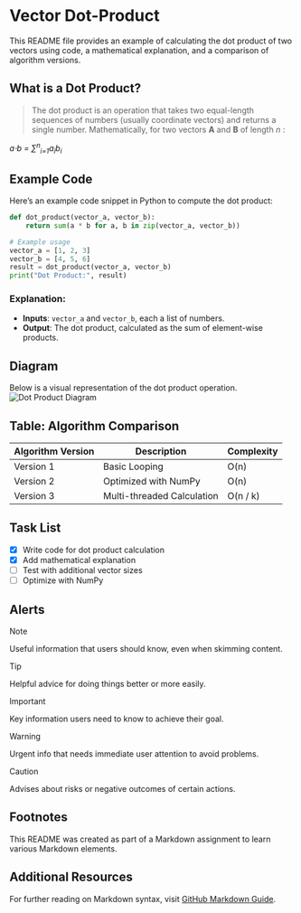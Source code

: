 
# Vector Dot-Product

This README file provides an example of calculating the dot product of two vectors using code, a mathematical explanation, and a comparison of algorithm versions.

## What is a Dot Product?

>The dot product is an operation that takes two equal-length sequences of numbers (usually coordinate vectors) and returns a single number. Mathematically, for two vectors **A** and **B** of length *n* :


*a⋅b = ∑<sup>n</sup><sub>i=1</sub>a<sub>i</sub>b<sub>i</sub>*
## Example Code

Here’s an example code snippet in Python to compute the dot product:

```python
def dot_product(vector_a, vector_b):
    return sum(a * b for a, b in zip(vector_a, vector_b))

# Example usage
vector_a = [1, 2, 3]
vector_b = [4, 5, 6]
result = dot_product(vector_a, vector_b)
print("Dot Product:", result)
```

### Explanation:
- **Inputs**: `vector_a` and `vector_b`, each a list of numbers.
- **Output**: The dot product, calculated as the sum of element-wise products.

## Diagram
Below is a visual representation of the dot product operation.
![Dot Product Diagram](https://d138zd1ktt9iqe.cloudfront.net/media/seo_landing_files/geometrical-meaning-of-dot-product-1626103065.png) 

## Table: Algorithm Comparison

| Algorithm Version | Description               | Complexity |
|-------------------|---------------------------|------------|
| Version 1         | Basic Looping             | O(n)       |
| Version 2         | Optimized with NumPy      | O(n)       |
| Version 3         | Multi-threaded Calculation | O(n / k)   |

## Task List

- [x] Write code for dot product calculation
- [x] Add mathematical explanation
- [ ] Test with additional vector sizes
- [ ] Optimize with NumPy

## Alerts

> [!NOTE]
> Useful information that users should know, even when skimming content.

> [!TIP]
> Helpful advice for doing things better or more easily.

> [!IMPORTANT]
> Key information users need to know to achieve their goal.

> [!WARNING]
> Urgent info that needs immediate user attention to avoid problems.

> [!CAUTION]
> Advises about risks or negative outcomes of certain actions.

## Footnotes

This README was created as part of a Markdown assignment to learn various Markdown elements.

## Additional Resources

For further reading on Markdown syntax, visit [GitHub Markdown Guide](https://docs.github.com/en/get-started/writing-on-github).
